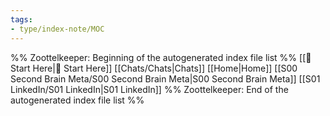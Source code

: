 ```yaml
---
tags: 
- type/index-note/MOC
---
```




%% Zoottelkeeper: Beginning of the autogenerated index file list  %%
 [[🌱 Start Here|🌱 Start Here]]
 [[Chats/Chats|Chats]]
 [[Home|Home]]
 [[S00 Second Brain Meta/S00 Second Brain Meta|S00 Second Brain Meta]]
 [[S01 LinkedIn/S01 LinkedIn|S01 LinkedIn]]
%% Zoottelkeeper: End of the autogenerated index file list  %%

